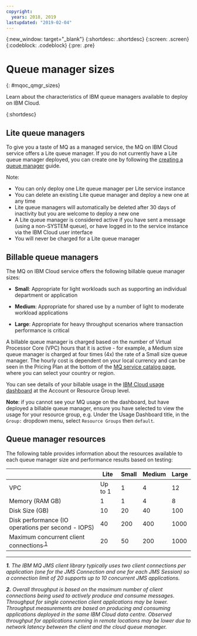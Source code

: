 ```yaml
---
copyright:
  years: 2018, 2019
lastupdated: "2019-02-04"
---
```


{:new_window: target="_blank"}
{:shortdesc: .shortdesc}
{:screen: .screen}
{:codeblock: .codeblock}
{:pre: .pre}

# Queue manager sizes
{: #mqoc_qmgr_sizes}

Learn about the characteristics of IBM queue managers available to deploy on IBM Cloud.

{:shortdesc}

## Lite queue managers

To give you a taste of MQ as a managed service, the MQ on IBM Cloud service offers a Lite queue manager. If you do not currently have a Lite queue manager deployed, you can create one by following the [creating a queue manager](/docs/services/mqcloud/mqoc_create_qm.html) guide.

Note:
* You can only deploy one Lite queue manager per Lite service instance
* You can delete an existing Lite queue manager and deploy a new one at any time
* Lite queue managers will automatically be deleted after 30 days of inactivity but you are welcome to deploy a new one
* A Lite queue manager is considered active if you have sent a message (using a non-SYSTEM queue), or have logged in to the service instance via the IBM Cloud user interface
* You will never be charged for a Lite queue manager

## Billable queue managers

The MQ on IBM Cloud service offers the following billable queue manager sizes:
* **Small**: Appropriate for light workloads such as supporting an individual department or application

* **Medium**: Appropriate for shared use by a number of light to moderate workload applications

* **Large**: Appropriate for heavy throughput scenarios where transaction performance is critical

A billable queue manager is charged based on the number of Virtual Processor Core (VPC) hours that it is active - for example, a Medium size queue manager is charged at four times (4x) the rate of a Small size queue manager. The hourly cost is dependent on your local currency and can be seen in the Pricing Plan at the bottom of the [MQ service catalog page](https://console.bluemix.net/catalog/services/mq), where you can select your country or region.

You can see details of your billable usage in the [IBM Cloud usage dashboard](https://console.bluemix.net/account/usage) at the Account or Resource Group level.

**Note**: if you cannot see your MQ usage on the dashboard, but have deployed a billable queue manager, ensure you have selected to view the usage for your resource group, e.g. Under the Usage Dashboard title, in the `Group:` dropdown menu, select `Resource Groups` then `default`.

## Queue manager resources

The following table provides information about the resources available to each queue manager size and performance results based on testing:

|                               | Lite    | Small | Medium | Large |
|-------------------------------|---------|-------|--------|-------|
| VPC                           | Up to 1 | 1     | 4      | 12    |
| Memory (RAM GB)               | 1       | 1     | 4      | 8     |
| Disk Size (GB)                | 10      | 20    | 40     | 100   |
| Disk performance (IO operations per second - IOPS) | 40      | 200   | 400    | 1000  |
| Maximum concurrent client connections<sup id="a1">[ 1](#f1)</sup> | 20      | 50    | 200    | 1000  |

---

_<b id="f1">1.</b> The IBM MQ JMS client library typically uses two client connections per application (one for the JMS Connection and one for each JMS Session) so a connection limit of 20 supports up to 10 concurrent JMS applications._

_<b id="f2">2.</b> Overall throughput is based on the maximum number of client connections being used to actively produce and consume messages. Throughput for single connection client applications may be lower.
Throughput measurements are based on producing and consuming applications deployed in the same IBM Cloud data centre. Observed throughput for applications running in remote locations may be lower due to network latency between the client and the cloud queue manager._
